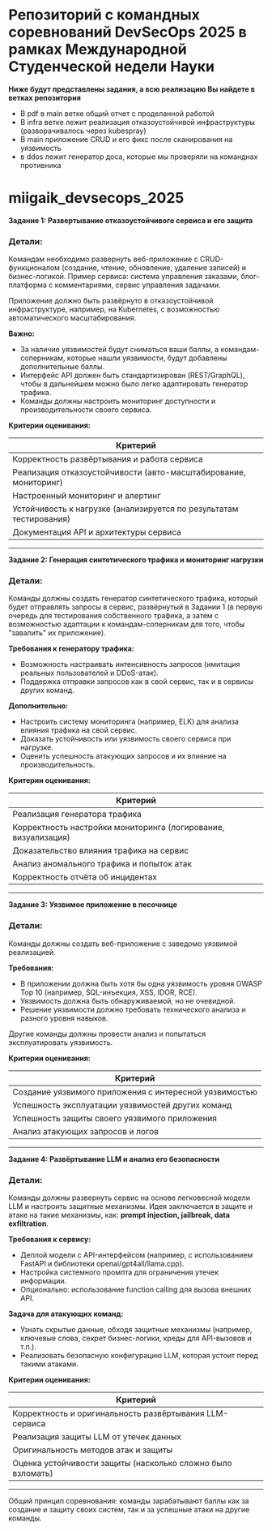 # Репозиторий с командных соревнований DevSecOps 2025 в рамках Международной Студенческой недели Науки

**Ниже будут представлены задания, а всю реализацию Вы найдете в ветках репозитория**
- В pdf в main ветке общий отчет с проделанной работой
- В infra ветке лежит реализация отказоустойчивой инфраструктуры (разворачивалось через kubespray)
- В main приложение CRUD и его фикс после сканирования на уязвимость
- в ddos лежит генератор доса, которые мы проверяли на команднах противника

# miigaik_devsecops_2025

**Задание 1: Развертывание отказоустойчивого сервиса и его защита**

### Детали:

Командам необходимо развернуть веб-приложение с CRUD-функционалом (создание, чтение, обновление, удаление записей) и бизнес-логикой. Пример сервиса: система управления заказами, блог-платформа с комментариями, сервис управления задачами.

Приложение должно быть развёрнуто в отказоустойчивой инфраструктуре, например, на Kubernetes, с возможностью автоматического масштабирования.

**Важно:**

- За наличие уязвимостей будут сниматься ваши баллы, а командам-соперникам, которые нашли уязвимости, будут добавлены дополнительные баллы.
- Интерфейс API должен быть стандартизирован (REST/GraphQL), чтобы в дальнейшем можно было легко адаптировать генератор трафика.
- Команды должны настроить мониторинг доступности и производительности своего сервиса.

**Критерии оценивания:**

| Критерий                                                            |
| ------------------------------------------------------------------- |
| Корректность развёртывания и работа сервиса                         |
| Реализация отказоустойчивости (авто-масштабирование, мониторинг)    |
| Настроенный мониторинг и алертинг                                   |
| Устойчивость к нагрузке (анализируется по результатам тестирования) |
| Документация API и архитектуры сервиса                              |

---

**Задание 2: Генерация синтетического трафика и мониторинг нагрузки**

### Детали:

Команды должны создать генератор синтетического трафика, который будет отправлять запросы в сервис, развёрнутый в Задании 1 (в первую очередь для тестирования собственного трафика, а затем с возможностью адаптации к командам-соперникам для того, чтобы "завалить" их приложение).

**Требования к генератору трафика:**

- Возможность настраивать интенсивность запросов (имитация реальных пользователей и DDoS-атак).
- Поддержка отправки запросов как в свой сервис, так и в сервисы других команд.

**Дополнительно:**

- Настроить систему мониторинга (например, ELK) для анализа влияния трафика на свой сервис.
- Доказать устойчивость или уязвимость своего сервиса при нагрузке.
- Оценить успешность атакующих запросов и их влияние на производительность.

**Критерии оценивания:**


| Критерий                                                       |
| -------------------------------------------------------------- |
| Реализация генератора трафика                                  |
| Корректность настройки мониторинга (логирование, визуализация) |
| Доказательство влияния трафика на сервис                       |
| Анализ аномального трафика и попыток атак                      |
| Корректность отчёта об инцидентах                              |

---

**Задание 3: Уязвимое приложение в песочнице**

### Детали:

Команды должны создать веб-приложение с заведомо уязвимой реализацией.

**Требования:**

- В приложении должна быть хотя бы одна уязвимость уровня OWASP Top 10 (например, SQL-инъекция, XSS, IDOR, RCE).
- Уязвимость должна быть обнаруживаемой, но не очевидной.
- Решение уязвимости должно требовать технического анализа и разного уровня навыков.

Другие команды должны провести анализ и попытаться эксплуатировать уязвимость.

**Критерии оценивания:**

| Критерий                                               |
| ------------------------------------------------------ |
| Создание уязвимого приложения с интересной уязвимостью |
| Успешность эксплуатации уязвимостей других команд      |
| Успешность защиты своего уязвимого приложения          |
| Анализ атакующих запросов и логов                      |

---

**Задание 4: Развёртывание LLM и анализ его безопасности**

### Детали:

Команды должны развернуть сервис на основе легковесной модели LLM и настроить защитные механизмы. Идея заключается в защите и атаке на такие механизмы, как: **prompt injection, jailbreak, data exfiltration**.

**Требования к сервису:**

- Деплой модели с API-интерфейсом (например, с использованием FastAPI и библиотеки openai/gpt4all/llama.cpp).
- Настройка системного промпта для ограничения утечек информации.
- Опционально: использование function calling для вызова внешних API.

**Задача для атакующих команд:**

- Узнать скрытые данные, обходя защитные механизмы (например, ключевые слова, секрет бизнес-логики, креды для API-вызовов и т.п.).
- Реализовать безопасную конфигурацию LLM, которая устоит перед такими атаками.

**Критерии оценивания:**


| Критерий                                                    |
| ----------------------------------------------------------- |
| Корректность и оригинальность развёртывания LLM-сервиса     |
| Реализация защиты LLM от утечек данных                      |
| Оригинальность методов атак и защиты                        |
| Оценка устойчивости защиты (насколько сложно было взломать) |

---

Общий принцип соревнования: команды зарабатывают баллы как за создание и защиту своих систем, так и за успешные атаки на другие команды.
